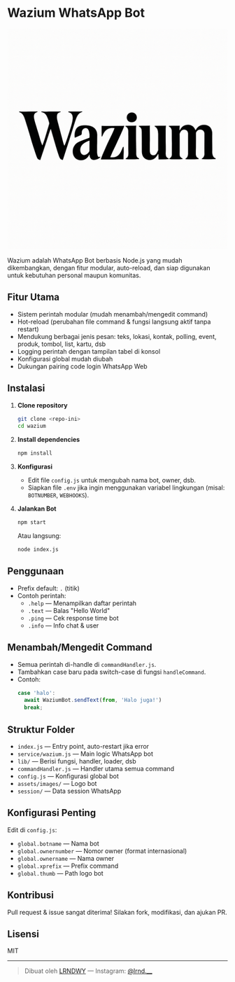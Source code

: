 # Wazium WhatsApp Bot

![Logo](assets/images/wazium.png)

Wazium adalah WhatsApp Bot berbasis Node.js yang mudah dikembangkan, dengan fitur modular, auto-reload, dan siap digunakan untuk kebutuhan personal maupun komunitas.

## Fitur Utama
- Sistem perintah modular (mudah menambah/mengedit command)
- Hot-reload (perubahan file command & fungsi langsung aktif tanpa restart)
- Mendukung berbagai jenis pesan: teks, lokasi, kontak, polling, event, produk, tombol, list, kartu, dsb
- Logging perintah dengan tampilan tabel di konsol
- Konfigurasi global mudah diubah
- Dukungan pairing code login WhatsApp Web

## Instalasi
1. **Clone repository**
   ```bash
   git clone <repo-ini>
   cd wazium
   ```
2. **Install dependencies**
   ```bash
   npm install
   ```
3. **Konfigurasi**
   - Edit file `config.js` untuk mengubah nama bot, owner, dsb.
   - Siapkan file `.env` jika ingin menggunakan variabel lingkungan (misal: `BOTNUMBER`, `WEBHOOKS`).

4. **Jalankan Bot**
   ```bash
   npm start
   ```
   Atau langsung:
   ```bash
   node index.js
   ```

## Penggunaan
- Prefix default: `.` (titik)
- Contoh perintah:
  - `.help` — Menampilkan daftar perintah
  - `.text` — Balas "Hello World"
  - `.ping` — Cek response time bot
  - `.info` — Info chat & user

## Menambah/Mengedit Command
- Semua perintah di-handle di `commandHandler.js`.
- Tambahkan case baru pada switch-case di fungsi `handleCommand`.
- Contoh:
  ```js
  case 'halo':
    await WaziumBot.sendText(from, 'Halo juga!')
    break;
  ```

## Struktur Folder
- `index.js` — Entry point, auto-restart jika error
- `service/wazium.js` — Main logic WhatsApp bot
- `lib/` — Berisi fungsi, handler, loader, dsb
- `commandHandler.js` — Handler utama semua command
- `config.js` — Konfigurasi global bot
- `assets/images/` — Logo bot
- `session/` — Data session WhatsApp

## Konfigurasi Penting
Edit di `config.js`:
- `global.botname` — Nama bot
- `global.ownernumber` — Nomor owner (format internasional)
- `global.ownername` — Nama owner
- `global.xprefix` — Prefix command
- `global.thumb` — Path logo bot

## Kontribusi
Pull request & issue sangat diterima! Silakan fork, modifikasi, dan ajukan PR.

## Lisensi
MIT

---

> Dibuat oleh [LRNDWY](https://github.com/lrndwyy) — Instagram: [@lrnd.__](https://instagram.com/lrnd.__)
